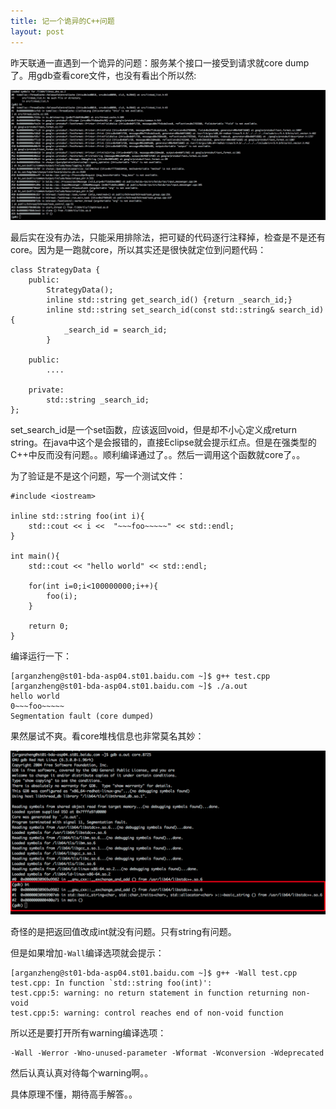 ```yaml
---
title: 记一个诡异的C++问题
layout: post
---
```


昨天联通一直遇到一个诡异的问题：服务某个接口一接受到请求就core dump了。用gdb查看core文件，也没有看出个所以然:

![cy core dump.png](media/images/cy-core.png)

最后实在没有办法，只能采用排除法，把可疑的代码逐行注释掉，检查是不是还有core。因为是一跑就core，所以其实还是很快就定位到问题代码：

	class StrategyData {
	    public:
	        StrategyData();
	        inline std::string get_search_id() {return _search_id;}
	        inline std::string set_search_id(const std::string& search_id){
	            _search_id = search_id;
	        }

	    public:
	        ....

	    private:
	        std::string _search_id;
	};

set_search_id是一个set函数，应该返回void，但是却不小心定义成return string。在java中这个是会报错的，直接Eclipse就会提示红点。但是在强类型的C++中反而没有问题。。顺利编译通过了。。然后一调用这个函数就core了。。

为了验证是不是这个问题，写一个测试文件：

	#include <iostream>

	inline std::string foo(int i){
	    std::cout << i <<  "~~~foo~~~~~" << std::endl;
	}

	int main(){
	    std::cout << "hello world" << std::endl;

	    for(int i=0;i<100000000;i++){
	        foo(i);
	    }

	    return 0;
	}

编译运行一下：

	[arganzheng@st01-bda-asp04.st01.baidu.com ~]$ g++ test.cpp
	[arganzheng@st01-bda-asp04.st01.baidu.com ~]$ ./a.out
	hello world
	0~~~foo~~~~~
	Segmentation fault (core dumped)

果然屡试不爽。看core堆栈信息也非常莫名其妙：

![test core dump.png](media/images/test-core.png)

奇怪的是把返回值改成int就没有问题。只有string有问题。

但是如果增加`-Wall`编译选项就会提示：

	[arganzheng@st01-bda-asp04.st01.baidu.com ~]$ g++ -Wall test.cpp
	test.cpp: In function `std::string foo(int)':
	test.cpp:5: warning: no return statement in function returning non-void
	test.cpp:5: warning: control reaches end of non-void function

所以还是要打开所有warning编译选项：

	-Wall -Werror -Wno-unused-parameter -Wformat -Wconversion -Wdeprecated


然后认真认真对待每个warning啊。。


具体原理不懂，期待高手解答。。



